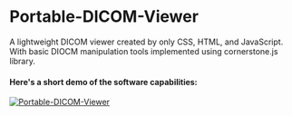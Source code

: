 # Portable-DICOM-Viewer
A lightweight DICOM viewer created by only CSS, HTML, and JavaScript. With basic DIOCM manipulation tools implemented using cornerstone.js library.

#### Here's a short demo of the software capabilities:
[![Portable-DICOM-Viewer](https://img.youtube.com/vi/9T45XP_F-Ac/0.jpg)](https://www.youtube.com/watch?v=9T45XP_F-Ac)
